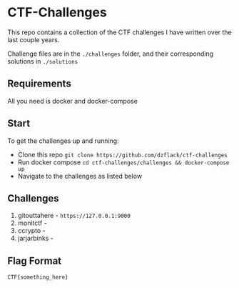 # CTF-Challenges

This repo contains a collection of the CTF challenges I have written over the last couple years.

Challenge files are in the `./challenges` folder, and their corresponding solutions in `./solutions`

## Requirements

All you need is docker and docker-compose

## Start

To get the challenges up and running:

- Clone this repo `git clone https://github.com/dzflack/ctf-challenges`
- Run docker compose `cd ctf-challenges/challenges && docker-compose up`
- Navigate to the challenges as listed below

## Challenges

1. gitouttahere - `https://127.0.0.1:9000`
2. monitctf -
3. ccrypto -
4. jarjarbinks -

## Flag Format

`CTF{something_here}`
